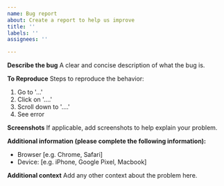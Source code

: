 ```yaml
---
name: Bug report
about: Create a report to help us improve
title: ''
labels: ''
assignees: ''

---
```


**Describe the bug**
A clear and concise description of what the bug is.

**To Reproduce**
Steps to reproduce the behavior:
1. Go to '...'
2. Click on '....'
3. Scroll down to '....'
4. See error

**Screenshots**
If applicable, add screenshots to help explain your problem.

**Additional information (please complete the following information):**
 - Browser [e.g. Chrome, Safari]
 - Device:  [e.g. iPhone, Google Pixel, Macbook]



**Additional context**
Add any other context about the problem here.
